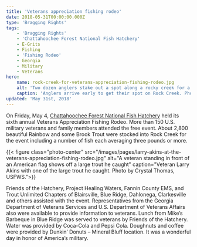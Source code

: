 ```yaml
---
title: 'Veterans appreciation fishing rodeo'
date: 2018-05-31T00:00:00.000Z
type: 'Bragging Rights'
tags:
    - 'Bragging Rights'
    - 'Chattahoochee Forest National Fish Hatchery'
    - E-Grits
    - Fishing
    - 'Fishing Rodeo'
    - Georgia
    - Military
    - Veterans
hero:
    name: rock-creek-for-veterans-appreciation-fishing-rodeo.jpg
    alt: 'Two dozen anglers stake out a spot along a rocky creek for a big day of fishing and fun.'
    caption: 'Anglers arrive early to get their spot on Rock Creek. Photo by Crystal Thomas, USFWS.'
updated: 'May 31st, 2018'
---
```


On Friday, May 4, [Chattahoochee Forest National Fish Hatchery](https://www.fws.gov/chattahoocheeforest/) held its sixth annual Veterans Appreciation Fishing Rodeo. More than 150 U.S. military veterans and family members attended the free event.  About 2,800 beautiful Rainbow and some Brook Trout were stocked into Rock Creek for the event including a number of fish each averaging three pounds or more.

{{< figure class="photo-center" src="/images/pages/larry-akins-at-the-veterans-appreciation-fishing-rodeo.jpg" alt="A veteran standing in front of an American flag shows off a large trout he caught" caption="Veteran Larry Akins with one of the large trout he caught. Photo by Crystal Thomas, USFWS.">}}

Friends of the Hatchery, Project Healing Waters, Fannin County EMS, and Trout Unlimited Chapters of Blairsville, Blue Ridge, Dahlonega, Clarkesville and others assisted with the event. Representatives from the Georgia Department of Veterans Services and U.S. Department of Veterans Affairs also were available to provide information to veterans. Lunch from Mike’s Barbeque in Blue Ridge was served to veterans by Friends of the Hatchery. Water was provided by Coca-Cola and Pepsi Cola. Doughnuts and coffee were provided by Dunkin’ Donuts – Mineral Bluff location. It was a wonderful day in honor of America’s military. 
